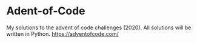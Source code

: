 # Adent-of-Code
My solutions to the advent of code challenges (2020).
All solutions will be written in Python.
https://adventofcode.com/
